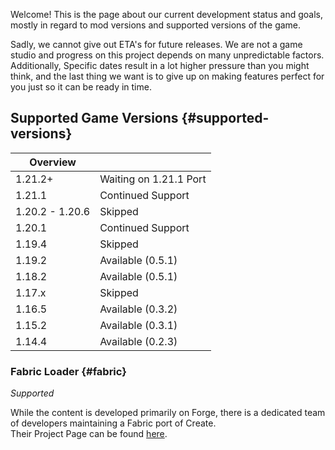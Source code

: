 Welcome! This is the page about our current development status and goals, mostly in regard to mod versions and
supported versions of the game.

Sadly, we cannot give out ETA's for future releases. We are not a game studio and progress on this project depends on
many unpredictable factors. Additionally, Specific dates result in a lot higher pressure than you might think, and the
last thing we want is to give up on making features perfect for you just so it can be ready in time.

## Supported Game Versions {#supported-versions}

| Overview        |                        |
|-----------------|------------------------|
| 1.21.2+         | Waiting on 1.21.1 Port |
| 1.21.1          | Continued Support      |
| 1.20.2 - 1.20.6 | Skipped                |
| 1.20.1          | Continued Support      |
| 1.19.4          | Skipped                |
| 1.19.2          | Available (0.5.1)      |
| 1.18.2          | Available (0.5.1)      |
| 1.17.x          | Skipped                |
| 1.16.5          | Available (0.3.2)      |
| 1.15.2          | Available (0.3.1)      |
| 1.14.4          | Available (0.2.3)      |

### Fabric Loader {#fabric}

_Supported_

While the content is developed primarily on Forge, there is a dedicated team of developers maintaining a Fabric port of
Create.  
Their Project Page can be found [here](https://www.curseforge.com/minecraft/mc-mods/create-fabric).
